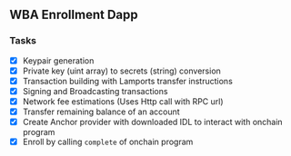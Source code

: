 ## WBA Enrollment Dapp

### Tasks
- [x] Keypair generation
- [x] Private key (uint array) to secrets (string) conversion
- [x] Transaction building with Lamports transfer instructions
- [x] Signing and Broadcasting transactions
- [x] Network fee estimations (Uses Http call with RPC url)
- [x] Transfer remaining balance of an account
- [x] Create Anchor provider with downloaded IDL to interact with onchain program
- [x] Enroll by calling `complete` of onchain program